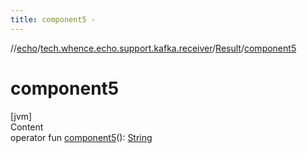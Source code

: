```yaml
---
title: component5 -
---
```

//[echo](../../index.md)/[tech.whence.echo.support.kafka.receiver](../index.md)/[Result](index.md)/[component5](component5.md)



# component5  
[jvm]  
Content  
operator fun [component5](component5.md)(): [String](https://kotlinlang.org/api/latest/jvm/stdlib/kotlin/-string/index.html)  



